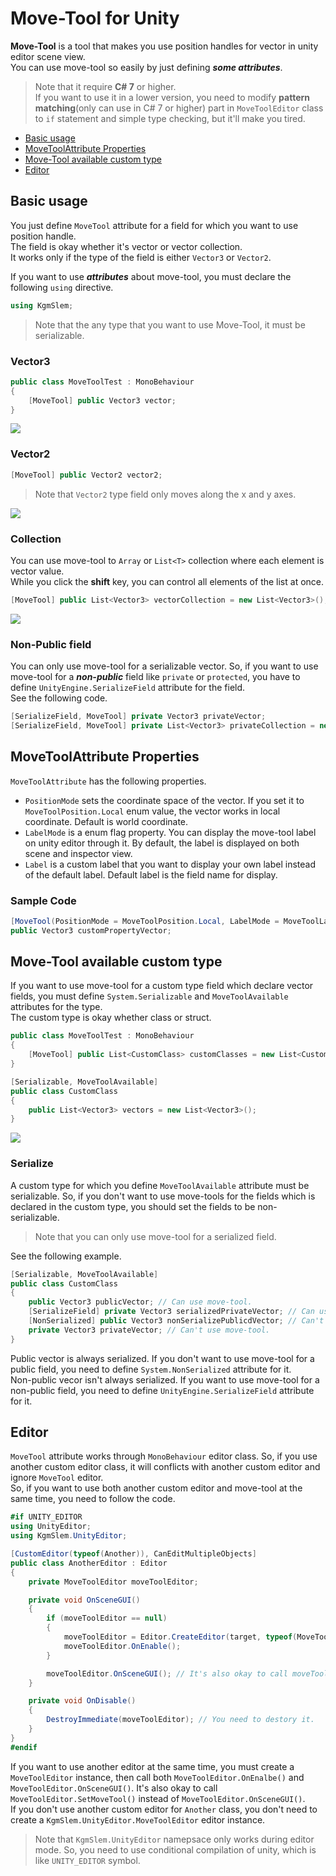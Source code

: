# Move-Tool for Unity

**Move-Tool** is a tool that makes you use position handles for vector in unity editor scene view.  
You can use move-tool so easily by just defining ***some attributes***.

> Note that it require **C# 7** or higher.  
> If you want to use it in a lower version, you need to modify **pattern matching**(only can use in C# 7 or higher) part in `MoveToolEditor` class to `if` statement and simple type checking, but it'll make you tired.

* [Basic usage](#basic-usage)
* [MoveToolAttribute Properties](#movetoolattribute-properties)
* [Move-Tool available custom type](#move-tool-available-custom-type)
* [Editor](#editor)

## Basic usage

You just define `MoveTool` attribute for a field for which you want to use position handle.  
The field is okay whether it's vector or vector collection.  
It works only if the type of the field is either `Vector3` or `Vector2`.

If you want to use ***attributes*** about move-tool, you must declare the following `using` directive.

```c#
using KgmSlem;
```

> Note that the any type that you want to use Move-Tool, it must be serializable.

### Vector3

```c#
public class MoveToolTest : MonoBehaviour
{
    [MoveTool] public Vector3 vector;
}
```

![](/Images/move-tool-vector3.webp)


### Vector2

```c#
[MoveTool] public Vector2 vector2;
```

> Note that `Vector2` type field only moves along the x and y axes.

![](/Images/move-tool-vector2.webp)

### Collection

You can use move-tool to `Array` or `List<T>` collection where each element is vector value.  
While you click the **shift** key, you can control all elements of the list at once.

```c#
[MoveTool] public List<Vector3> vectorCollection = new List<Vector3>(); // Vector3[] array is also okay.
```

![](/Images/move-tool-collection.webp)


### Non-Public field

You can only use move-tool for a serializable vector. 
So, if you want to use move-tool for a ***non-public*** field like `private` or `protected`, you have to define `UnityEngine.SerializeField` attribute for the field.  
See the following code.

```c#
[SerializeField, MoveTool] private Vector3 privateVector;
[SerializeField, MoveTool] private List<Vector3> privateCollection = new List<Vector3>();
```

## MoveToolAttribute Properties

`MoveToolAttribute` has the following properties.

* `PositionMode` sets the coordinate space of the vector. If you set it to `MoveToolPosition.Local` enum value, the vector works in local coordinate. Default is world coordinate.
* `LabelMode` is a enum flag property. You can display the move-tool label on unity editor through it. By default, the label is displayed on both scene and inspector view.
* `Label` is a custom label that you want to display your own label instead of the default label. Default label is the field name for display.

### Sample Code

```c#
[MoveTool(PositionMode = MoveToolPosition.Local, LabelMode = MoveToolLabel.SceneView, Label = "My Custom Label")]
public Vector3 customPropertyVector;
```

## Move-Tool available custom type

If you want to use move-tool for a custom type field which declare vector fields, you must define `System.Serializable` and `MoveToolAvailable` attributes for the type.  
The custom type is okay whether class or struct.

```c#
public class MoveToolTest : MonoBehaviour
{
    [MoveTool] public List<CustomClass> customClasses = new List<CustomClass>();
}

[Serializable, MoveToolAvailable]
public class CustomClass
{
    public List<Vector3> vectors = new List<Vector3>();
}
```

![](/Images/move-tool-custom-type-collection.webp)

### Serialize

A custom type for which you define `MoveToolAvailable` attribute must be serializable. So, if you don't want to use move-tools for the fields which is declared in the custom type, you should set the fields to be non-serializable.  

> Note that you can only use move-tool for a serialized field.

See the following example.

```c#
[Serializable, MoveToolAvailable]
public class CustomClass
{
    public Vector3 publicVector; // Can use move-tool.
    [SerializeField] private Vector3 serializedPrivateVector; // Can use move-tool.
    [NonSerialized] public Vector3 nonSerializePublicdVector; // Can't use move-tool.
    private Vector3 privateVector; // Can't use move-tool.
}
```

Public vector is always serialized. If you don't want to use move-tool for a public field, you need to define `System.NonSerialized` attribute for it.  
Non-public vecor isn't always serialized. If you want to use move-tool for a non-public field, you need to define `UnityEngine.SerializeField` attribute for it.  

## Editor

`MoveTool` attribute works through `MonoBehaviour` editor class. So, if you use another custom editor class, it will conflicts with another custom editor and ignore `MoveTool` editor.  
So, if you want to use both another custom editor and move-tool at the same time, you need to follow the code.

```cs
#if UNITY_EDITOR
using UnityEditor;
using KgmSlem.UnityEditor;

[CustomEditor(typeof(Another)), CanEditMultipleObjects]
public class AnotherEditor : Editor
{
    private MoveToolEditor moveToolEditor;

    private void OnSceneGUI()
    {
        if (moveToolEditor == null)
        {
            moveToolEditor = Editor.CreateEditor(target, typeof(MoveToolEditor)) as MoveToolEditor;
            moveToolEditor.OnEnable();
        }

        moveToolEditor.OnSceneGUI(); // It's also okay to call moveToolEditor.SetMoveTool() instead of it.
    }

    private void OnDisable()
    {
        DestroyImmediate(moveToolEditor); // You need to destory it.
    }
}
#endif
```
If you want to use another editor at the same time, you must create a `MoveToolEditor` instance, then call both `MoveToolEditor.OnEnalbe()` and `MoveToolEditor.OnSceneGUI()`. 
It's also okay to call `MoveToolEditor.SetMoveTool()` instead of `MoveToolEditor.OnSceneGUI()`.  
If you don't use another custom editor for `Another` class, you don't need to create a `KgmSlem.UnityEditor.MoveToolEditor` editor instance.

> Note that `KgmSlem.UnityEditor` namepsace only works during editor mode. So, you need to use conditional compilation of unity, which is like `UNITY_EDITOR` symbol.